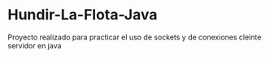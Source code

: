 # Hundir-La-Flota-Java
Proyecto realizado para practicar el uso de sockets y de conexiones cleinte servidor en java
